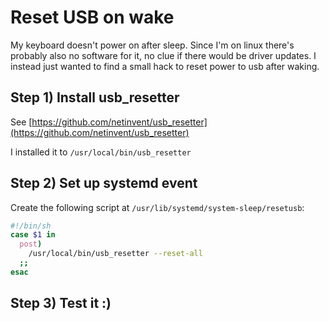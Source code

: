 # Reset USB on wake

My keyboard doesn't power on after sleep. Since I'm on linux there's probably also no software for it, no clue if there would be driver updates. I instead just wanted to find a small hack to reset power to usb after waking.

## Step 1) Install usb_resetter

See [https://github.com/netinvent/usb_resetter](https://github.com/netinvent/usb_resetter)

I installed it to `/usr/local/bin/usb_resetter`

## Step 2) Set up systemd event

Create the following script at `/usr/lib/systemd/system-sleep/resetusb`:

```sh
#!/bin/sh
case $1 in
  post)
    /usr/local/bin/usb_resetter --reset-all
  ;;
esac
```

## Step 3) Test it :)